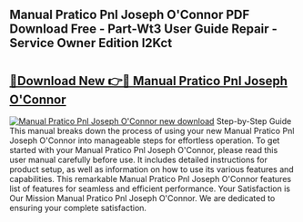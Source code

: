 ## Manual Pratico Pnl Joseph O'Connor PDF Download Free - Part-Wt3 User Guide Repair - Service Owner Edition l2Kct

# <h2><a href="http://cf24243.oget.top/?id=Manual+Pratico+Pnl+Joseph+O%27Connor">🔗Download New 👉🔴 Manual Pratico Pnl Joseph O'Connor</a></h2>

[![Manual Pratico Pnl Joseph O'Connor new download](https://i.imgur.com/5g1atiW.png)](http://cf24243.oget.top/?id=Manual+Pratico+Pnl+Joseph+O%27Connor)
Step-by-Step Guide This manual breaks down the process of using your new Manual Pratico Pnl Joseph O'Connor into manageable steps for effortless operation. To get started with your Manual Pratico Pnl Joseph O'Connor, please read this user manual carefully before use. It includes detailed instructions for product setup, as well as information on how to use its various features and capabilities. This remarkable Manual Pratico Pnl Joseph O'Connor features list of features for seamless and efficient performance. Your Satisfaction is Our Mission Manual Pratico Pnl Joseph O'Connor. We are dedicated to ensuring your complete satisfaction.
